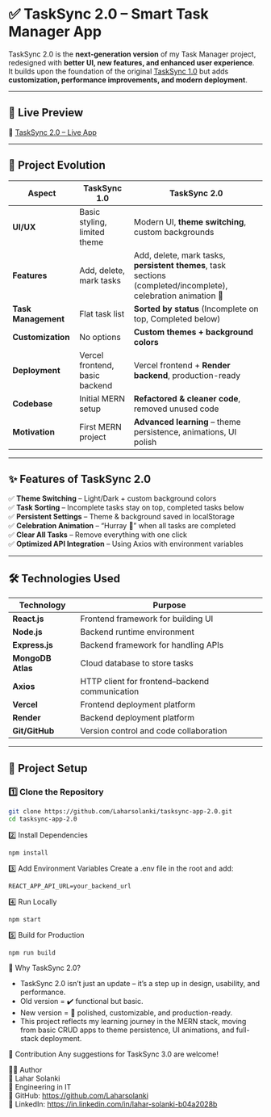 # ✅ TaskSync 2.0 – Smart Task Manager App

TaskSync 2.0 is the **next-generation version** of my Task Manager project, redesigned with **better UI, new features, and enhanced user experience**.  
It builds upon the foundation of the original [TaskSync 1.0](https://github.com/Laharsolanki/tasksync-app) but adds **customization, performance improvements, and modern deployment**.

---

## 🚀 Live Preview

🔗 [TaskSync 2.0 – Live App](https://tasksync-app-2-0.vercel.app/)

---

## 📌 Project Evolution

| Aspect              | TaskSync 1.0                   | TaskSync 2.0                                                                                                   |
| ------------------- | ------------------------------ | -------------------------------------------------------------------------------------------------------------- |
| **UI/UX**           | Basic styling, limited theme   | Modern UI, **theme switching**, custom backgrounds                                                             |
| **Features**        | Add, delete, mark tasks        | Add, delete, mark tasks, **persistent themes**, task sections (completed/incomplete), celebration animation 🎉 |
| **Task Management** | Flat task list                 | **Sorted by status** (Incomplete on top, Completed below)                                                      |
| **Customization**   | No options                     | **Custom themes + background colors**                                                                          |
| **Deployment**      | Vercel frontend, basic backend | Vercel frontend + **Render backend**, production-ready                                                         |
| **Codebase**        | Initial MERN setup             | **Refactored & cleaner code**, removed unused code                                                             |
| **Motivation**      | First MERN project             | **Advanced learning** – theme persistence, animations, UI polish                                               |

---

## ✨ Features of TaskSync 2.0

✅ **Theme Switching** – Light/Dark + custom background colors  
✅ **Task Sorting** – Incomplete tasks stay on top, completed tasks below  
✅ **Persistent Settings** – Theme & background saved in localStorage  
✅ **Celebration Animation** – “Hurray 🎉” when all tasks are completed  
✅ **Clear All Tasks** – Remove everything with one click  
✅ **Optimized API Integration** – Using Axios with environment variables  

---

## 🛠️ Technologies Used

| Technology        | Purpose                                        |
| ----------------- | ---------------------------------------------- |
| **React.js**      | Frontend framework for building UI             |
| **Node.js**       | Backend runtime environment                    |
| **Express.js**    | Backend framework for handling APIs            |
| **MongoDB Atlas** | Cloud database to store tasks                  |
| **Axios**         | HTTP client for frontend–backend communication |
| **Vercel**        | Frontend deployment platform                   |
| **Render**        | Backend deployment platform                    |
| **Git/GitHub**    | Version control and code collaboration         |

---

## 📂 Project Setup

### 1️⃣ Clone the Repository

````bash
git clone https://github.com/Laharsolanki/tasksync-app-2.0.git
cd tasksync-app-2.0
````

2️⃣ Install Dependencies
```
npm install
```

3️⃣ Add Environment Variables
Create a .env file in the root and add:
```
REACT_APP_API_URL=your_backend_url
```

4️⃣ Run Locally
```
npm start
```

5️⃣ Build for Production
```
npm run build
```

🎯 Why TaskSync 2.0?
- TaskSync 2.0 isn’t just an update – it’s a step up in design, usability, and performance.
- Old version = ✔️ functional but basic.
- New version = 🌟 polished, customizable, and production-ready.
- This project reflects my learning journey in the MERN stack, moving from basic CRUD apps to theme persistence, UI animations, and full-stack deployment.

🤝 Contribution
Any suggestions for TaskSync 3.0 are welcome!

🧑‍💻 Author <br>
👤 Lahar Solanki <br>
💼 Engineering in IT <br>
🔗 GitHub: https://github.com/Laharsolanki <br>
🔗 LinkedIn: https://in.linkedin.com/in/lahar-solanki-b04a2028b <br>